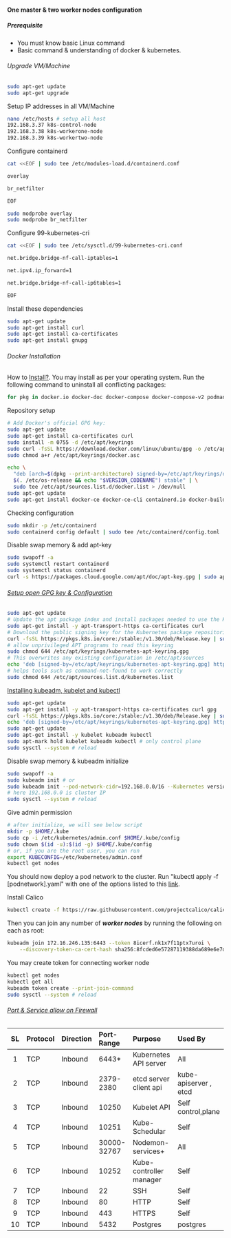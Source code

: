 #### One master & two worker nodes configuration

##### Prerequisite
- You must know basic Linux command
- Basic command & understanding of docker & kubernetes.

###### Upgrade VM/Machine
```bash
sudo apt-get update
sudo apt-get upgrade
```

Setup IP addresses in all VM/Machine
```bash
nano /etc/hosts # setup all host
192.168.3.37 k8s-control-node
192.168.3.38 k8s-workerone-node
192.168.3.39 k8s-workertwo-node
```

Configure containerd
```bash
cat <<EOF | sudo tee /etc/modules-load.d/containerd.conf
```
```bash
overlay
```
```bash
br_netfilter
```
```bash
EOF
```
```bash
sudo modprobe overlay
sudo modprobe br_netfilter
```

Configure 99-kubernetes-cri
```bash
cat <<EOF | sudo tee /etc/sysctl.d/99-kubernetes-cri.conf
```
```bash
net.bridge.bridge-nf-call-iptables=1
```
```bash
net.ipv4.ip_forward=1
```
```bash
net.bridge.bridge-nf-call-ip6tables=1
```
```bash
EOF
```

Install these dependencies
```bash
sudo apt-get update
sudo apt-get install curl
sudo apt-get install ca-certificates
sudo apt-get install gnupg
``` 

###### Docker Installation
How to [Install?](https://docs.docker.com/get-docker/). You may install as per your operating system.
Run the following command to uninstall all conflicting packages:
```bash
for pkg in docker.io docker-doc docker-compose docker-compose-v2 podman-docker containerd runc; do sudo apt-get remove $pkg; done
```
Repository setup
```bash
# Add Docker's official GPG key:
sudo apt-get update
sudo apt-get install ca-certificates curl
sudo install -m 0755 -d /etc/apt/keyrings
sudo curl -fsSL https://download.docker.com/linux/ubuntu/gpg -o /etc/apt/keyrings/docker.asc
sudo chmod a+r /etc/apt/keyrings/docker.asc
```

```bash
echo \
  "deb [arch=$(dpkg --print-architecture) signed-by=/etc/apt/keyrings/docker.asc] https://download.docker.com/linux/ubuntu \
  $(. /etc/os-release && echo "$VERSION_CODENAME") stable" | \
  sudo tee /etc/apt/sources.list.d/docker.list > /dev/null
sudo apt-get update
sudo apt-get install docker-ce docker-ce-cli containerd.io docker-buildx-plugin docker-compose-plugin
```

Checking configuration
```bash
sudo mkdir -p /etc/containerd
sudo containerd config default | sudo tee /etc/containerd/config.toml
```

Disable swap memory & add apt-key
```bash
sudo swapoff -a
sudo systemctl restart containerd
sudo systemctl status containerd
curl -s https://packages.cloud.google.com/apt/doc/apt-key.gpg | sudo apt-key add -
```

###### [Setup open GPG key & Configuration](https://kubernetes.io/docs/tasks/tools/install-kubectl-linux/#install-using-native-package-management)
```bash
sudo apt-get update
# Update the apt package index and install packages needed to use the Kubernetes apt repository:
sudo apt-get install -y apt-transport-https ca-certificates curl
# Download the public signing key for the Kubernetes package repositories.
curl -fsSL https://pkgs.k8s.io/core:/stable:/v1.30/deb/Release.key | sudo gpg --dearmor -o /etc/apt/keyrings/kubernetes-apt-keyring.gpg
# allow unprivileged APT programs to read this keyring
sudo chmod 644 /etc/apt/keyrings/kubernetes-apt-keyring.gpg
# This overwrites any existing configuration in /etc/apt/sources
echo 'deb [signed-by=/etc/apt/keyrings/kubernetes-apt-keyring.gpg] https://pkgs.k8s.io/core:/stable:/v1.30/deb/ /' | sudo tee /etc/apt/sources.list.d/kubernetes.list
# helps tools such as command-not-found to work correctly
sudo chmod 644 /etc/apt/sources.list.d/kubernetes.list
```

[Installing kubeadm, kubelet and kubectl](https://v1-29.docs.kubernetes.io/docs/setup/production-environment/tools/kubeadm/install-kubeadm/)
```bash
sudo apt-get update
sudo apt-get install -y apt-transport-https ca-certificates curl gpg
curl -fsSL https://pkgs.k8s.io/core:/stable:/v1.30/deb/Release.key | sudo gpg --dearmor -o /etc/apt/keyrings/kubernetes-apt-keyring.gpg
echo 'deb [signed-by=/etc/apt/keyrings/kubernetes-apt-keyring.gpg] https://pkgs.k8s.io/core:/stable:/v1.30/deb/ /' | sudo tee /etc/apt/sources.list.d/kubernetes.list
sudo apt-get update
sudo apt-get install -y kubelet kubeadm kubectl
sudo apt-mark hold kubelet kubeadm kubectl # only control plane
sudo sysctl --system # reload
```
Disable swap memory & kubeadm initialize
```bash
sudo swapoff -a
sudo kubeadm init # or
sudo kubeadm init --pod-network-cidr=192.168.0.0/16 --Kubernetes version: v1.30.0 # [see](https://docs.tigera.io/calico/latest/getting-started/kubernetes/quickstart)
# here 192.168.0.0 is cluster IP
sudo sysctl --system # reload
```

Give admin permission
```bash
# after initialize, we will see below script
mkdir -p $HOME/.kube
sudo cp -i /etc/kubernetes/admin.conf $HOME/.kube/config
sudo chown $(id -u):$(id -g) $HOME/.kube/config
# or, if you are the root user, you can run
export KUBECONFIG=/etc/kubernetes/admin.conf
kubectl get nodes
```

You should now deploy a pod network to the cluster.
Run "kubectl apply -f [podnetwork].yaml" with one of the options listed to this [link](https://kubernetes.io/docs/concepts/cluster-administration/addons/).

Install Calico
```bash
kubectl create -f https://raw.githubusercontent.com/projectcalico/calico/v3.27.3/manifests/tigera-operator.yaml
```

Then you can join any number of ***worker nodes*** by running the following on each as root:
```bash
kubeadm join 172.16.246.135:6443 --token 8icerf.nk1x7f11ptx7uroi \
	--discovery-token-ca-cert-hash sha256:8fcded6e57287119388da689e6e7d2959e4e2336cdac7f846aab53209915df27 
```

You may create token for connecting worker node
```bash
kubectl get nodes
kubectl get all
kubeadm token create --print-join-command
sudo sysctl --system # reload
```

###### [Port & Service allow on Firewall](https://www.ibm.com/docs/en/cdfsp/7.6.1.x?topic=kubernetes-installing-kubeadm-kubelet-kubectl)

|  SL   | Protocol | Direction | Port-Range  | Purpose                 | Used By               |
| :---: | :------- | :-------- | :---------- | :---------------------- | :-------------------- |
|   1   | TCP      | Inbound   | 6443*       | Kubernetes API server   | All                   |
|   2   | TCP      | Inbound   | 2379- 2380  | etcd server client api  | kube-apiserver , etcd |
|   3   | TCP      | Inbound   | 10250       | Kubelet API             | Self control,plane    |
|   4   | TCP      | Inbound   | 10251       | Kube-Schedular          | Self                  |
|   5   | TCP      | Inbound   | 30000-32767 | Nodemon-services+       | All                   |
|   6   | TCP      | Inbound   | 10252       | Kube-controller manager | Self                  |
|   7   | TCP      | Inbound   | 22          | SSH                     | Self                  |
|   8   | TCP      | Inbound   | 80          | HTTP                    | Self                  |
|   9   | TCP      | Inbound   | 443         | HTTPS                   | Self                  |
|  10   | TCP      | Inbound   | 5432        | Postgres                | postgres              |
